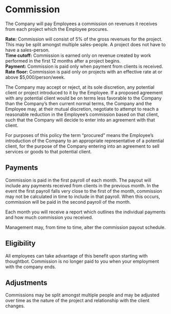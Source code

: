 # Commission

The Company will pay Employees a commission on revenues it receives from each project which the Employee procures.

**Rate:** Commission will consist of 5% of the gross revenues for the project.  This may be split amongst multiple sales-people.  A project does not have to have a sales-person.  
**Time cutoff:** Commission is earned only on revenue created by work performed in the first 12 months after a project begins.  
**Payment:** Commission is paid only when payment from clients is received.  
**Rate floor:** Commission is paid only on projects with an effective rate at or above $5,000/person/week.  

The Company may accept or reject, at its sole discretion, any potential client or project introduced to it by the Employee. If a proposed agreement with any potential client would be on terms less favorable to the Company than the Company’s then current normal terms, the Company and the Employee may, at their mutual discretion, negotiate to attempt to reach a reasonable reduction in the Employee’s commission based on that client, such that the Company will decide to enter into an agreement with that client.

For purposes of this policy the term “procured” means the Employee’s introduction of the Company to an appropriate representative of a potential client, for the purpose of the Company entering into an agreement to sell services or goods to that potential client.

## Payments

Commission is paid in the first payroll of each month. The payout will include any payments received from clients in the previous month.  In the event the first payroll falls very close to the first of the month, commission may not be calculated in time to include in that payroll.  When this occurs, commission will be paid in the second payroll of the month.

Each month you will receive a report which outlines the individual payments and how much commission you received.

Management may, from time to time, alter the commission payout schedule.

## Eligibility

All employees can take advantage of this benefit upon starting with thoughtbot.
Commission is no longer paid to you when your employment with the company ends.

## Adjustments

Commissions may be split amongst multiple people and may be adjusted over time as the nature of the project and relationship with the client changes.

